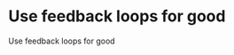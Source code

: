 # Use feedback loops for good
Use feedback loops for good

<!-- #Life -->

<!-- {BearID:B6BE6C45-16DA-47F7-AD16-4485E20FC342-15756-00001304746334DD} -->
